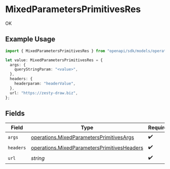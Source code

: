 # MixedParametersPrimitivesRes

OK

## Example Usage

```typescript
import { MixedParametersPrimitivesRes } from "openapi/sdk/models/operations";

let value: MixedParametersPrimitivesRes = {
  args: {
    queryStringParam: "<value>",
  },
  headers: {
    headerparam: "headerValue",
  },
  url: "https://zesty-draw.biz",
};
```

## Fields

| Field                                                                                                             | Type                                                                                                              | Required                                                                                                          | Description                                                                                                       |
| ----------------------------------------------------------------------------------------------------------------- | ----------------------------------------------------------------------------------------------------------------- | ----------------------------------------------------------------------------------------------------------------- | ----------------------------------------------------------------------------------------------------------------- |
| `args`                                                                                                            | [operations.MixedParametersPrimitivesArgs](../../../sdk/models/operations/mixedparametersprimitivesargs.md)       | :heavy_check_mark:                                                                                                | N/A                                                                                                               |
| `headers`                                                                                                         | [operations.MixedParametersPrimitivesHeaders](../../../sdk/models/operations/mixedparametersprimitivesheaders.md) | :heavy_check_mark:                                                                                                | N/A                                                                                                               |
| `url`                                                                                                             | *string*                                                                                                          | :heavy_check_mark:                                                                                                | N/A                                                                                                               |